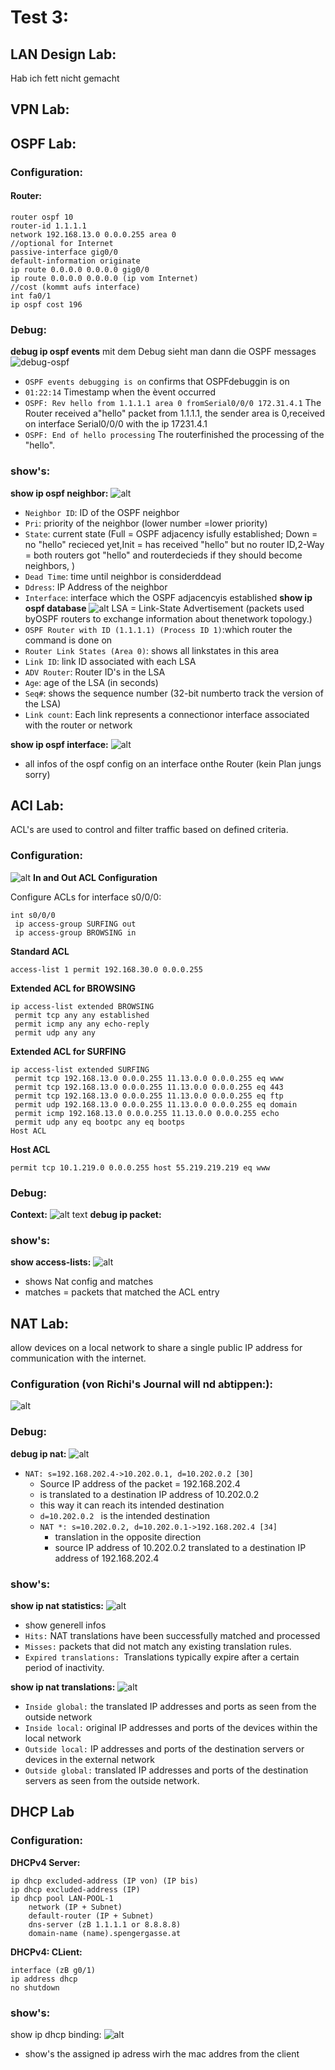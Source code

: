 # Test 3:

## LAN Design Lab:

Hab ich fett nicht gemacht

## VPN Lab:





## OSPF Lab:
### Configuration:
#### Router:
```
router ospf 10
router-id 1.1.1.1
network 192.168.13.0 0.0.0.255 area 0
//optional for Internet
passive-interface gig0/0
default-information originate
ip route 0.0.0.0 0.0.0.0 gig0/0
ip route 0.0.0.0 0.0.0.0 (ip vom Internet)
//cost (kommt aufs interface)
int fa0/1
ip ospf cost 196
```
### Debug:
**debug ip ospf events**
mit dem Debug sieht man dann die OSPF messages
![debug-ospf](debug-ospf.png)
- `OSPF events debugging is on` confirms that OSPFdebuggin is on
- `01:22:14` Timestamp when the èvent occurred
- `OSPF: Rev hello from 1.1.1.1 area 0 fromSerial0/0/0 172.31.4.1` The Router received a"hello" packet from 1.1.1.1, the sender area is 0,received on interface Serial0/0/0 with the ip 17231.4.1
- `OSPF: End of hello processing` The routerfinished the processing of the "hello".
### show's:
**show ip ospf neighbor:**
![alt](ospf-show-ip-ospf-neighbor.png)
- `Neighbor ID`:  ID of the OSPF neighbor
- `Pri`: priority of the neighbor (lower number =lower priority)
- `State`: current state (Full = OSPF adjacency isfully established; Down = no "hello" recieced yet,Init = has received "hello" but no router ID,2-Way = both routers got "hello" and routerdecieds if they should become neighbors, )
- `Dead Time`: time until neighbor is considerddead
- `Ddress`: IP Address of the neighbor
- `Interface`: interface which the OSPF adjacencyis established
**show ip ospf database**
![alt](ospf-show-ip-ospf-database.png)
LSA = Link-State Advertisement (packets used byOSPF routers to exchange information about thenetwork topology.)
- `OSPF Router with ID (1.1.1.1) (Process ID 1)`:which router the command is done on
- `Router Link States (Area 0)`:  shows all linkstates in this area
- `Link ID`: link ID associated with each LSA
- `ADV Router`: Router ID's in the LSA
- `Age`: age of the LSA (in seconds)
- `Seq#`: shows the sequence number (32-bit numberto track the version of the LSA)
- `Link count`: Each link represents a connectionor interface associated with the router or network

**show ip ospf interface:**
![alt](ospf-show-ip-ospf-interface.png)
- all infos of the ospf config on an interface onthe Router (kein Plan jungs sorry)




## ACl Lab:
ACL's are used to control and filter traffic based on defined criteria.

### Configuration: 
![alt](NAT-networkplan.png)
**In and Out ACL Configuration**

Configure ACLs for interface s0/0/0:
```
int s0/0/0
 ip access-group SURFING out
 ip access-group BROWSING in
```
**Standard ACL**
```
access-list 1 permit 192.168.30.0 0.0.0.255
```
**Extended ACL for BROWSING**
```
ip access-list extended BROWSING
 permit tcp any any established
 permit icmp any any echo-reply
 permit udp any any

```
**Extended ACL for SURFING**
```
ip access-list extended SURFING
 permit tcp 192.168.13.0 0.0.0.255 11.13.0.0 0.0.0.255 eq www
 permit tcp 192.168.13.0 0.0.0.255 11.13.0.0 0.0.0.255 eq 443
 permit tcp 192.168.13.0 0.0.0.255 11.13.0.0 0.0.0.255 eq ftp
 permit udp 192.168.13.0 0.0.0.255 11.13.0.0 0.0.0.255 eq domain
 permit icmp 192.168.13.0 0.0.0.255 11.13.0.0 0.0.0.255 echo
 permit udp any eq bootpc any eq bootps
Host ACL
```

**Host ACL**
```
permit tcp 10.1.219.0 0.0.0.255 host 55.219.219.219 eq www
```

### Debug:
**Context:**
![alt text](NAT-Meinlab.png)
**debug ip packet:**

### show's:
**show access-lists:**
![alt](NAT-show-access.-lists.png)
  - shows Nat config and matches
  - matches = packets that matched the ACL entry

## NAT Lab:
 allow devices on a local network to share a single public IP address for communication with the internet.
 ### Configuration (von Richi's Journal will nd abtippen:):
![alt](NAT-config.png)

### Debug:
**debug ip nat:**
![alt](NAT-debug-ip-nat.png)
- `NAT: s=192.168.202.4->10.202.0.1, d=10.202.0.2 [30]` 
    - Source IP address of the packet = 192.168.202.4 
    - is translated to a destination IP address of 10.202.0.2
    - this way it can reach its intended destination
    - `d=10.202.0.2 ` is the intended destination
  - `NAT *: s=10.202.0.2, d=10.202.0.1->192.168.202.4 [34]`
    - translation in the opposite direction
    - source IP address of 10.202.0.2 translated to a destination IP address of 192.168.202.4

### show's:
**show ip nat statistics:**
![alt](NAT-show-ip-nat-statistics.png)
  - show generell infos
  - `Hits:` NAT translations have been successfully matched and processed
  -  `Misses:` packets that did not match any existing translation rules.
  -  `Expired translations: `Translations typically expire after a certain period of inactivity.
  
**show ip nat translations:**
![alt](NAT-show-ip-nat-translations.png)
  - `Inside global:` the translated IP addresses and ports as seen from the outside network
  - `Inside local:` original IP addresses and ports of the devices within the local network
  - `Outside local:` IP addresses and ports of the destination servers or devices in the external network
  - `Outside global:` translated IP addresses and ports of the destination servers as seen from the outside network.

## DHCP Lab

### Configuration:
**DHCPv4 Server:**

```
ip dhcp excluded-address (IP von) (IP bis)
ip dhcp excluded-address (IP)
ip dhcp pool LAN-POOL-1
    network (IP + Subnet)
    default-router (IP + Subnet)
    dns-server (zB 1.1.1.1 or 8.8.8.8)
    domain-name (name).spengergasse.at
```

**DHCPv4: CLient:**

```
interface (zB g0/1)
ip address dhcp
no shutdown
```

### show's:
show ip dhcp binding:
![alt](DHCP-show-ip-dhcp-binding.png)
  - show's the assigned ip adress wirh the  mac addres from the client